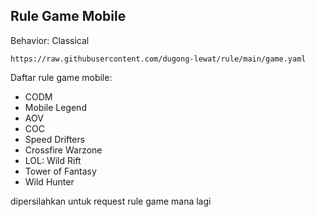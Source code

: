 ## Rule Game Mobile
Behavior: Classical
```
https://raw.githubusercontent.com/dugong-lewat/rule/main/game.yaml
```
Daftar rule game mobile:

- CODM
- Mobile Legend
- AOV
- COC
- Speed Drifters
- Crossfire Warzone
- LOL: Wild Rift
- Tower of Fantasy
- Wild Hunter 

dipersilahkan untuk request rule game mana lagi

